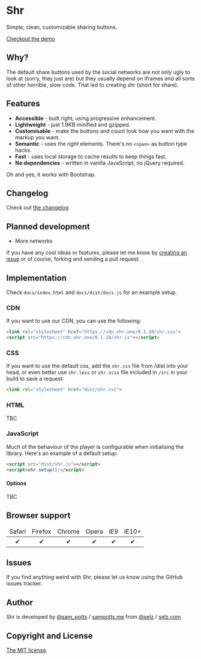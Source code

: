 # Shr
Simple, clean, customizable sharing buttons.

[Checkout the demo](http://shr.one)

## Why?
The default share buttons used by the social networks are not only ugly to look at (sorry, they just are) but they usually depend on iframes and all sorts of other horrible, slow code. That led to creating shr (short for share).

## Features
- **Accessible** - built right, using progressive enhancement.
- **Lightweight** - just 1.9KB minified and gzipped.
- **Customisable** - make the buttons and count look how you want with the markup you want.
- **Semantic** - uses the *right* elements. There's no `<span>` as button type hacks.
- **Fast** - uses local storage to cache results to keep things fast.
- **No dependencies** - written in vanilla JavaScript, no jQuery required.

Oh and yes, it works with Bootstrap.

## Changelog
Check out [the changelog](changelog.md)

## Planned development
- More networks

If you have any cool ideas or features, please let me know by [creating an issue](https://github.com/Selz/shr/issues/new) or of course, forking and sending a pull request.

## Implementation
Check `docs/index.html` and `docs/dist/docs.js` for an example setup.

### CDN
If you want to use our CDN, you can use the following:

```html
<link rel="stylesheet" href="https://cdn.shr.one/0.1.10/shr.css">
<script src="https://cdn.shr.one/0.1.10/shr.js"></script>
```

### CSS
If you want to use the default css, add the `shr.css` file from /dist into your head, or even better use `shr.less` or `shr.scss` file included in `/src` in your build to save a request.

```html
<link rel="stylesheet" href="dist/shr.css">
```

### HTML
TBC

### JavaScript
Much of the behaviour of the player is configurable when initialising the library. Here's an example of a default setup:

```html
<script src="dist/shr.js"></script>
<script>shr.setup();</script>
```

#### Options

TBC

## Browser support

<table width="100%" style="text-align: center">
  <thead>
    <tr>
      <td>Safari</td>
      <td>Firefox</td>
      <td>Chrome</td>
      <td>Opera</td>
      <td>IE9</td>
      <td>IE10+</td>
    </tr>
  </thead>
  <tbody>
    <tr>
      <td>✔</td>
      <td>✔</td>
      <td>✔</td>
      <td>✔</td>
      <td>✔</td>
      <td>✔</td>
    </tr>
  </tbody>
</table>

## Issues
If you find anything weird with Shr, please let us know using the GitHub issues tracker.

## Author
Shr is developed by [@sam_potts](https://twitter.com/sam_potts) / [sampotts.me](http://sampotts.me) from [@selz](https://twitter.com/selz) / [selz.com](http://selz.com)

## Copyright and License
[The MIT license](license.md).
